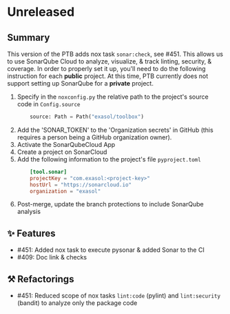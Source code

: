# Unreleased

## Summary
This version of the PTB adds nox task `sonar:check`, see #451. This allows us to
use SonarQube Cloud to analyze, visualize, & track linting, security, & coverage. In
order to properly set it up, you'll need to do the following instruction for each **public** project.
At this time, PTB currently does not support setting up SonarQube for a **private** project.

1. Specify in the `noxconfig.py` the relative path to the project's source code in `Config.source`
    ```python
        source: Path = Path("exasol/toolbox")
    ```
2. Add the 'SONAR_TOKEN' to the 'Organization secrets' in GitHub (this requires a person being a GitHub organization owner).
3. Activate the SonarQubeCloud App
4. Create a project on SonarCloud
5. Add the following information to the project's file `pyproject.toml`
    ```toml
        [tool.sonar]
        projectKey = "com.exasol:<project-key>"
        hostUrl = "https://sonarcloud.io"
        organization = "exasol"
    ```
6. Post-merge, update the branch protections to include SonarQube analysis

## ✨ Features
* #451: Added nox task to execute pysonar & added Sonar to the CI
* #409: Doc link & checks

## ⚒️ Refactorings
* #451: Reduced scope of nox tasks `lint:code` (pylint) and `lint:security` (bandit) to analyze only the package code